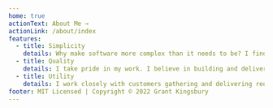 ```yaml
---
home: true
actionText: About Me →
actionLink: /about/index
features:
  - title: Simplicity
    details: Why make software more complex than it needs to be? I find the best tools for the job to keep development time and maintence minial.
  - title: Quality
    details: I take pride in my work. I believe in building and delivering only high quality software.
  - title: Utility
    details: I work closely with customers gathering and delivering requirements on time, while responding to user feedback.  
footer: MIT Licensed | Copyright © 2022 Grant Kingsbury
---
```


<!-- <div class="flex flex-wrap">
  <div class="lg:basis-1/3 px-5">
    <h2>Simplicity</h2>
    <p>Why make software more complex than it needs to be? I find the best tools for the job to keep development time and maintence minial. </p>
  </div>
  <div class="lg:basis-1/3">
    <h2>Quality</h2>
    <p>I take pride in the work that I produce. </p>
  </div>
  <div class="lg:basis-1/3 px-5">
    <h2>Utility</h2>
    <p>There's a lot of bad software out there.</p>
  </div>
</div> -->